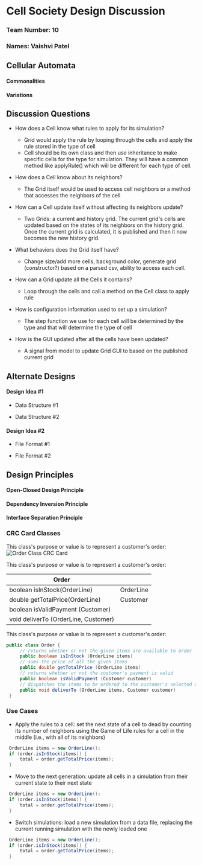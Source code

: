 # Cell Society Design Discussion
### Team Number: 10
### Names: Vaishvi Patel



## Cellular Automata

#### Commonalities


#### Variations



## Discussion Questions

 * How does a Cell know what rules to apply for its simulation?
   * Grid would apply the rule by looping through the cells and apply the rule stored in the type of cell
   * Cell should be its own class and then use inheritance to make specific cells for the type for simulation. They will have a common method like applyRule() which will be different for each type of cell.

 * How does a Cell know about its neighbors?
   * The Grid itself would be used to access cell neighbors or a method that accesses the neighbors of the cell

 * How can a Cell update itself without affecting its neighbors update?
   * Two Grids: a current and history grid. The current grid's cells are updated based on the states of its neighbors on the history grid. Once the current grid is calculated, it is published and then it now becomes the new history grid.

 * What behaviors does the Grid itself have?
   * Change size/add more cells, background color, generate grid (constructor?) based on a parsed csv, ability to access each cell.

 * How can a Grid update all the Cells it contains?
   * Loop through the cells and call a method on the Cell class to apply rule

 * How is configuration information used to set up a simulation?
   * The step function we use for each cell will be determined by the type and that will determine the type of cell

 * How is the GUI updated after all the cells have been updated?
   * A signal from model to update Grid GUI to based on the published current grid



## Alternate Designs

#### Design Idea #1

 * Data Structure #1

 * Data Structure #2


#### Design Idea #2

 * File Format #1

 * File Format #2



## Design Principles

#### Open-Closed Design Principle


#### Dependency Inversion Principle


#### Interface Separation Principle




### CRC Card Classes

This class's purpose or value is to represent a customer's order:
![Order Class CRC Card](order_crc_card.png "Order Class")


This class's purpose or value is to represent a customer's order:

|Order| |
|---|---|
|boolean isInStock(OrderLine)         |OrderLine|
|double getTotalPrice(OrderLine)      |Customer|
|boolean isValidPayment (Customer)    | |
|void deliverTo (OrderLine, Customer) | |


This class's purpose or value is to represent a customer's order:
```java
public class Order {
     // returns whether or not the given items are available to order
     public boolean isInStock (OrderLine items)
     // sums the price of all the given items
     public double getTotalPrice (OrderLine items)
     // returns whether or not the customer's payment is valid
     public boolean isValidPayment (Customer customer)
     // dispatches the items to be ordered to the customer's selected address
     public void deliverTo (OrderLine items, Customer customer)
 }
 ```
 

### Use Cases

 * Apply the rules to a cell: set the next state of a cell to dead by counting its number of neighbors using the Game of Life rules for a cell in the middle (i.e., with all of its neighbors)
```java
 OrderLine items = new OrderLine();
 if (order.isInStock(items)) {
     total = order.getTotalPrice(items);
 }
```

 * Move to the next generation: update all cells in a simulation from their current state to their next state
```java
 OrderLine items = new OrderLine();
 if (order.isInStock(items)) {
     total = order.getTotalPrice(items);
 }
```

 * Switch simulations: load a new simulation from a data file, replacing the current running simulation with the newly loaded one
```java
 OrderLine items = new OrderLine();
 if (order.isInStock(items)) {
     total = order.getTotalPrice(items);
 }
```
